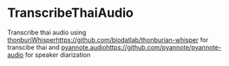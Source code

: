 # TranscribeThaiAudio
Transcribe thai audio using [thonburiWhisper](https://github.com/biodatlab/thonburian-whisper)https://github.com/biodatlab/thonburian-whisper for transcibe thai and [pyannote.audio](https://github.com/pyannote/pyannote-audio)https://github.com/pyannote/pyannote-audio for speaker diarization
